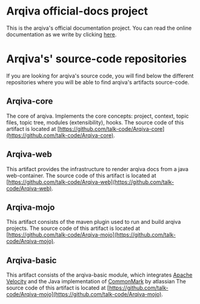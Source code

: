 # Arqiva official-docs project
This is the arqiva's official documentation project.
You can read the online documentation as we write by clicking [here](https://emerjoin.github.io/Arqiva/).


# Arqiva's' source-code repositories
If you are looking for arqiva's source code, you will find below the different repositories where
you will be able to find arqiva's artifacts source-code.


## Arqiva-core
The core of arqiva. Implements the core concepts: project, context, topic files, topic tree, modules (extensibility), hooks.
The source code of this artifact is located at [https://github.com/talk-code/Arqiva-core](https://github.com/talk-code/Arqiva-core).

## Arqiva-web
This artifact provides the infrastructure to render arqiva docs from a java web-container.
The source code of this artifact is located at [https://github.com/talk-code/Arqiva-web](https://github.com/talk-code/Arqiva-web).

## Arqiva-mojo
This artifact consists of the maven plugin used to run and build arqiva projects.
The source code of this artifact is located at [https://github.com/talk-code/Arqiva-mojo](https://github.com/talk-code/Arqiva-mojo).

## Arqiva-basic
This artifact consists of the arqiva-basic module, which integrates [Apache Velocity](http://velocity.apache.org/) and the Java implementation of [CommonMark](https://github.com/atlassian/commonmark-java) by atlassian
The source code of this artifact is located at [https://github.com/talk-code/Arqiva-mojo](https://github.com/talk-code/Arqiva-mojo).

